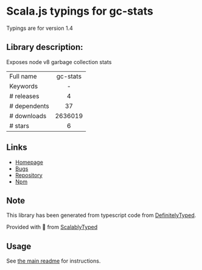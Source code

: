 
# Scala.js typings for gc-stats

Typings are for version 1.4

## Library description:
Exposes node v8 garbage collection stats

|                    |                 |
| ------------------ | :-------------: |
| Full name          | gc-stats |
| Keywords           | - |
| # releases         | 4 |
| # dependents       | 37 |
| # downloads        | 2636019 |
| # stars            | 6 |

## Links
- [Homepage](https://github.com/dainis/node-gcstats#readme)
- [Bugs](https://github.com/dainis/node-gcstats/issues)
- [Repository](https://github.com/dainis/node-gcstats)
- [Npm](https://www.npmjs.com/package/gc-stats)
    


## Note
This library has been generated from typescript code from [DefinitelyTyped](https://definitelytyped.org).

Provided with :purple_heart: from [ScalablyTyped](https://github.com/oyvindberg/ScalablyTyped)

## Usage
See [the main readme](../../readme.md) for instructions.


